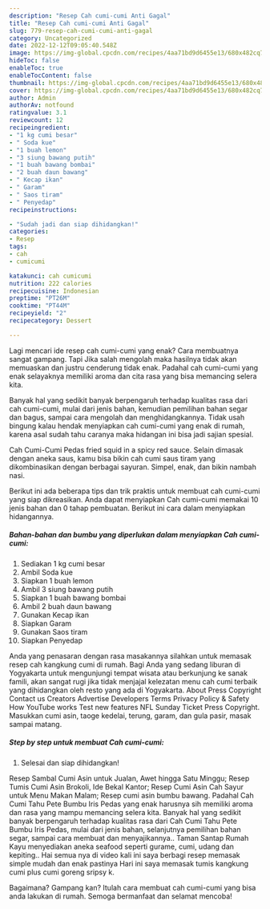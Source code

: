 ```yaml
---
description: "Resep Cah cumi-cumi Anti Gagal"
title: "Resep Cah cumi-cumi Anti Gagal"
slug: 779-resep-cah-cumi-cumi-anti-gagal
category: Uncategorized
date: 2022-12-12T09:05:40.548Z
image: https://img-global.cpcdn.com/recipes/4aa71bd9d6455e13/680x482cq70/cah-cumi-cumi-foto-resep-utama.jpg
hideToc: false
enableToc: true
enableTocContent: false
thumbnail: https://img-global.cpcdn.com/recipes/4aa71bd9d6455e13/680x482cq70/cah-cumi-cumi-foto-resep-utama.jpg
cover: https://img-global.cpcdn.com/recipes/4aa71bd9d6455e13/680x482cq70/cah-cumi-cumi-foto-resep-utama.jpg
author: Admin
authorAv: notfound
ratingvalue: 3.1
reviewcount: 12
recipeingredient:
- "1 kg cumi besar"
- " Soda kue"
- "1 buah lemon"
- "3 siung bawang putih"
- "1 buah bawang bombai"
- "2 buah daun bawang"
- " Kecap ikan"
- " Garam"
- " Saos tiram"
- " Penyedap"
recipeinstructions:

- "Sudah jadi dan siap dihidangkan!"
categories:
- Resep
tags:
- cah
- cumicumi

katakunci: cah cumicumi 
nutrition: 222 calories
recipecuisine: Indonesian
preptime: "PT26M"
cooktime: "PT44M"
recipeyield: "2"
recipecategory: Dessert

---
```



Lagi mencari ide resep cah cumi-cumi yang enak? Cara membuatnya sangat gampang. Tapi Jika salah mengolah maka hasilnya tidak akan memuaskan dan justru cenderung tidak enak. Padahal cah cumi-cumi yang enak selayaknya memiliki aroma dan cita rasa yang bisa memancing selera kita.


Banyak hal yang sedikit banyak berpengaruh terhadap kualitas rasa dari cah cumi-cumi, mulai dari jenis bahan, kemudian pemilihan bahan segar dan bagus, sampai cara mengolah dan menghidangkannya. Tidak usah bingung kalau hendak menyiapkan cah cumi-cumi yang enak di rumah, karena asal sudah tahu caranya maka hidangan ini bisa jadi sajian spesial.

Cah Cumi-Cumi Pedas fried squid in a spicy red sauce. Selain dimasak dengan aneka saus, kamu bisa bikin cah cumi saus tiram yang dikombinasikan dengan berbagai sayuran. Simpel, enak, dan bikin nambah nasi.


Berikut ini ada beberapa tips dan trik praktis untuk membuat cah cumi-cumi yang siap dikreasikan. Anda dapat menyiapkan Cah cumi-cumi memakai 10 jenis bahan dan 0 tahap pembuatan. Berikut ini cara dalam menyiapkan hidangannya.

<!--inarticleads1-->

##### Bahan-bahan dan bumbu yang diperlukan dalam menyiapkan Cah cumi-cumi:

1. Sediakan 1 kg cumi besar
1. Ambil  Soda kue
1. Siapkan 1 buah lemon
1. Ambil 3 siung bawang putih
1. Siapkan 1 buah bawang bombai
1. Ambil 2 buah daun bawang
1. Gunakan  Kecap ikan
1. Siapkan  Garam
1. Gunakan  Saos tiram
1. Siapkan  Penyedap


Anda yang penasaran dengan rasa masakannya silahkan untuk memasak resep cah kangkung cumi di rumah. Bagi Anda yang sedang liburan di Yogyakarta untuk mengunjungi tempat wisata atau berkunjung ke sanak famili, akan sangat rugi jika tidak menjajal kelezatan menu cah cumi terbaik yang dihidangkan oleh resto yang ada di Yogyakarta. About Press Copyright Contact us Creators Advertise Developers Terms Privacy Policy &amp; Safety How YouTube works Test new features NFL Sunday Ticket Press Copyright. Masukkan cumi asin, taoge kedelai, terung, garam, dan gula pasir, masak sampai matang. 

<!--inarticleads2-->

##### Step by step untuk membuat Cah cumi-cumi:


1. Selesai dan siap dihidangkan!

Resep Sambal Cumi Asin untuk Jualan, Awet hingga Satu Minggu; Resep Tumis Cumi Asin Brokoli, Ide Bekal Kantor; Resep Cumi Asin Cah Sayur untuk Menu Makan Malam; Resep cumi asin bumbu bawang. Padahal Cah Cumi Tahu Pete Bumbu Iris Pedas yang enak harusnya sih memiliki aroma dan rasa yang mampu memancing selera kita. Banyak hal yang sedikit banyak berpengaruh terhadap kualitas rasa dari Cah Cumi Tahu Pete Bumbu Iris Pedas, mulai dari jenis bahan, selanjutnya pemilihan bahan segar, sampai cara membuat dan menyajikannya.. Taman Santap Rumah Kayu menyediakan aneka seafood seperti gurame, cumi, udang dan kepiting.. Hai semua nya di video kali ini saya berbagi resep memasak simple mudah dan enak pastinya Hari ini saya memasak tumis kangkung cumi plus cumi goreng sripsy k. 

Bagaimana? Gampang kan? Itulah cara membuat cah cumi-cumi yang bisa anda lakukan di rumah. Semoga bermanfaat dan selamat mencoba!
